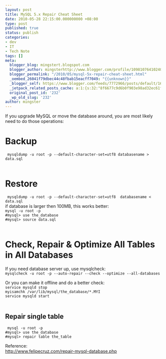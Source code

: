 ```yaml
---
layout: post
title: MySQL 5.x Repair Cheat Sheet
date: 2010-05-28 22:15:00.000000000 +08:00
type: post
published: true
status: publish
categories:
- dev
- IT
- Tech Note
tags: []
meta:
  blogger_blog: mingstert.blogspot.com
  blogger_author: mingsterhttp://www.blogger.com/profile/10981076410240209932noreply@blogger.com
  blogger_permalink: "/2010/05/mysql-5x-repair-cheat-sheet.html"
  _oembed_26041f79dbec44c48fbab15eacff7049: "{{unknown}}"
  _blogger_self: https://www.blogger.com/feeds/7772966/posts/default/1631797778282203233
  _jetpack_related_posts_cache: a:1:{s:32:"8f6677c9d6b0f903e98ad32ec61f8deb";a:2:{s:7:"expires";i:1455536640;s:7:"payload";a:3:{i:0;a:1:{s:2:"id";i:258;}i:1;a:1:{s:2:"id";i:234;}i:2;a:1:{s:2:"id";i:256;}}}}
  original_post_id: '232'
  _wp_old_slug: '232'
author: mingster
---
```

<p>If you upgrade MySQL or move the database around, you are most likely need to do those operations:<br />
<h1>Backup</h1>
<p><code> mysqldump -u root -p --default-character-set=utf8 databasename &gt; data.sql<br /></code><br />
<h1>Restore</h1>
<p><code> mysqldump -u root -p --default-character-set=utf8  databasename &lt; data.sql </code><br />if database is larger then 100MB, this works better:<code><br />mysql -u root -p<br />#mysql&gt; use the_database<br />#mysql&gt; source data.sql<br /></code><br />
<h1>Check, Repair &amp; Optimize All Tables in All Databases</h1>
<p>If you need database server up, use mysqlcheck:<code><br />mysqlcheck -u root -p --auto-repair --check --optimize --all-databases<br /></code></p>
<p>Or you can make it offline and do a better check:<code><br />service mysqld stop<br />myisamchk /var/lib/mysql/the_database/*.MYI<br />service mysqld start<br /></code><br />
<h2>Repair single table</h2>
<p><code> mysql -u root -p<br />#mysql&gt; use the_database<br />#mysql&gt; repair table the_table<br /></code></p>
<p>Reference:<br /><a href="http://www.felipecruz.com/repair-mysql-database.php" target="_blank">http://www.felipecruz.com/repair-mysql-database.php</a></p>
